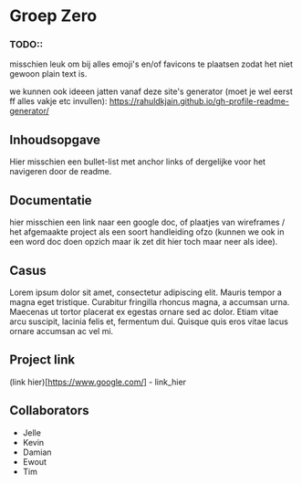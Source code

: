 # Groep Zero

### TODO::
misschien leuk om bij alles emoji's en/of favicons te plaatsen zodat het niet gewoon plain text is.

we kunnen ook ideeen jatten vanaf deze site's generator (moet je wel eerst ff alles vakje etc invullen): https://rahuldkjain.github.io/gh-profile-readme-generator/

## Inhoudsopgave
Hier misschien een bullet-list met anchor links of dergelijke voor het navigeren door de readme.

## Documentatie
hier misschien een link naar een google doc, of plaatjes van wireframes / het afgemaakte project als een soort handleiding ofzo (kunnen we ook in een word doc doen opzich maar ik zet dit hier toch maar neer als idee).

## Casus
Lorem ipsum dolor sit amet, consectetur adipiscing elit. Mauris tempor a magna eget tristique. Curabitur fringilla rhoncus magna, a accumsan urna. Maecenas ut tortor placerat ex egestas ornare sed ac dolor. Etiam vitae arcu suscipit, lacinia felis et, fermentum dui. Quisque quis eros vitae lacus ornare accumsan ac vel mi.

## Project link
(link hier)[https://www.google.com/] - link_hier

## Collaborators
- Jelle
- Kevin
- Damian
- Ewout
- Tim


